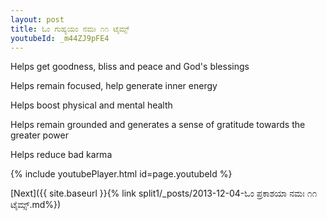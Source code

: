 ```yaml
---
layout: post
title: ಓಂ ಗುಹ್ಯಯಂ ನಮಃ ೧೧ ಟೈಮ್ಸ್
youtubeId: _m44ZJ9pFE4
---
```

 
 
Helps get goodness, bliss and peace and God's blessings
 
Helps remain focused, help generate inner energy 
 
Helps boost physical and mental health 
 
Helps remain grounded and generates a sense of gratitude towards the greater power 
 
Helps reduce bad karma
 
 
 
 


{% include youtubePlayer.html id=page.youtubeId %}
 
[Next]({{ site.baseurl }}{% link  split1/_posts/2013-12-04-ಓಂ ಪ್ರಕಾಶಯಾ ನಮಃ ೧೧ ಟೈಮ್ಸ್.md%})
 

